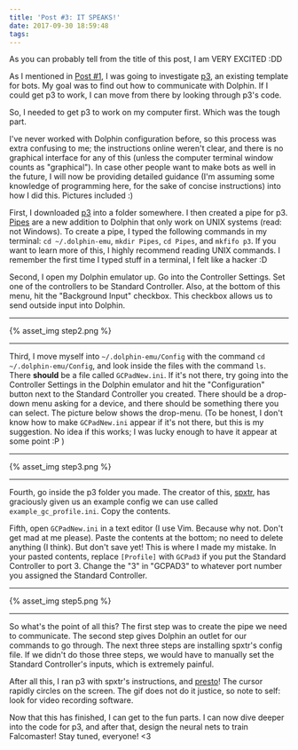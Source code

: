 ```yaml
---
title: 'Post #3: IT SPEAKS!'
date: 2017-09-30 18:59:48
tags:
---
```


As you can probably tell from the title of this post, I am VERY EXCITED :DD

As I mentioned in [Post #1](http://www.falcomaster.tech/2017/08/29/Post1/), I was going to investigate [p3](https://github.com/spxtr/p3), an existing template for bots. My goal was to find out how to communicate with Dolphin. If I could get p3 to work, I can move from there by looking through p3's code.

So, I needed to get p3 to work on my computer first. Which was the tough part.
<!-- more -->
I've never worked with Dolphin configuration before, so this process was extra confusing to me; the instructions online weren't clear, and there is no graphical interface for any of this (unless the computer terminal window counts as "graphical"). In case other people want to make bots as well in the future, I will now be providing detailed guidance (I'm assuming some knowledge of programming here, for the sake of concise instructions) into how I did this. Pictures included :)

First, I downloaded [p3](https://github.com/spxtr/p3) into a folder somewhere. I then created a pipe for p3. [Pipes](https://wiki.dolphin-emu.org/index.php?title=Pipe_Input) are a new addition to Dolphin that only work on UNIX systems (read: not Windows). To create a pipe, I typed the following commands in my terminal: `cd ~/.dolphin-emu`, `mkdir Pipes`, `cd Pipes`, and `mkfifo p3`. If you want to learn more of this, I highly recommend reading UNIX commands. I remember the first time I typed stuff in a terminal, I felt like a hacker :D

Second, I open my Dolphin emulator up. Go into the Controller Settings. Set one of the controllers to be Standard Controller. Also, at the bottom of this menu, hit the "Background Input" checkbox. This checkbox allows us to send outside input into Dolphin.

-----
{% asset_img step2.png %}

-----

Third, I move myself into `~/.dolphin-emu/Config` with the command `cd ~/.dolphin-emu/Config`, and look inside the files with the command `ls`. There **should** be a file called `GCPadNew.ini`. If it's not there, try going into the Controller Settings in the Dolphin emulator and hit the "Configuration" button next to the Standard Controller you created. There should be a drop-down menu asking for a device, and there should be something there you can select. The picture below shows the drop-menu. (To be honest, I don't know how to make `GCPadNew.ini` appear if it's not there, but this is my suggestion. No idea if this works; I was lucky enough to have it appear at some point :P )

-----
{% asset_img step3.png %}

-----

Fourth, go inside the p3 folder you made. The creator of this, [spxtr](https://github.com/spxtr), has graciously given us an example config we can use called `example_gc_profile.ini`. Copy the contents.

Fifth, open `GCPadNew.ini` in a text editor (I use Vim. Because why not. Don't get mad at me please). Paste the contents at the bottom; no need to delete anything (I think). But don't save yet! This is where I made my mistake. In your pasted contents, replace `[Profile]` with `GCPad3` if you put the Standard Controller to port 3. Change the "3" in "GCPAD3" to whatever port number you assigned the Standard Controller.

-----
{% asset_img step5.png %}

-----

So what's the point of all this? The first step was to create the pipe we need to communicate. The second step gives Dolphin an outlet for our commands to go through. The next three steps are installing spxtr's config file. If we didn't do those three steps, we would have to manually set the Standard Controller's inputs, which is extremely painful.

After all this, I ran p3 with spxtr's instructions, and [presto](https://imgur.com/waKgpV1)! The cursor rapidly circles on the screen. The gif does not do it justice, so note to self: look for video recording software.

Now that this has finished, I can get to the fun parts. I can now dive deeper into the code for p3, and after that, design the neural nets to train Falcomaster! Stay tuned, everyone! <3
